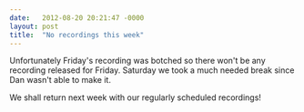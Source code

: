 ```yaml
---
date:   2012-08-20 20:21:47 -0000
layout: post
title:  "No recordings this week"
---
```

Unfortunately Friday's recording was botched so there won't be any recording released for Friday. Saturday we took a much needed break since Dan wasn't able to make it.

We shall return next week with our regularly scheduled recordings!
